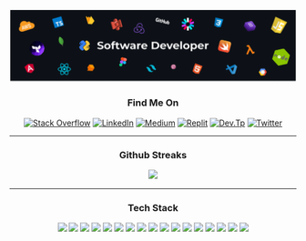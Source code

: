 ![](./cover.png)


<div align="center">
  

  ### Find Me On

  
 [![Stack Overflow](https://img.shields.io/badge/Stack%20Overflow-F58025.svg?style=for-the-badge&logo=Stack-Overflow&logoColor=white)](https://stackoverflow.com/users/7704650/emkarachchi)  [![LinkedIn](https://img.shields.io/badge/LinkedIn-0A66C2.svg?style=for-the-badge&logo=LinkedIn&logoColor=white)](https://www.linkedin.com/in/emkarachchi/)  [![Medium](https://img.shields.io/badge/Medium-000000.svg?style=for-the-badge&logo=Medium&logoColor=white)](https://emkarachchi.medium.com/)  [![Replit](https://img.shields.io/badge/Replit-667881.svg?style=for-the-badge&logo=Replit&logoColor=white)](https://replit.com/@erandakarachchi)  [![Dev.Tp](https://img.shields.io/badge/dev.to-0A0A0A.svg?style=for-the-badge&logo=devdotto&logoColor=white)](https://dev.to/caspergeek)  [![Twitter](https://img.shields.io/badge/Twitter-1DA1F2.svg?style=for-the-badge&logo=Twitter&logoColor=white)](https://twitter.com/erandakarachchi)

<hr>
  
<div align="center">

### Github Streaks
<img src="https://github-readme-streak-stats.herokuapp.com/?user=erandakarachchi&theme=radical&background=2D3436&ring=FFEAA7&fire=FFEAA7&sideNums=FFEAA7&dates=FFEAA7&sideLabels=fff" width="80%"/>

</div>
  
 <hr>
  
 
 ### Tech Stack
![](https://img.shields.io/badge/Amazon%20AWS-232F3E.svg?style=for-the-badge&logo=Amazon-AWS&logoColor=white)
![](https://img.shields.io/badge/JavaScript-F7DF1E.svg?style=for-the-badge&logo=JavaScript&logoColor=black)
![](https://img.shields.io/badge/TypeScript-3178C6.svg?style=for-the-badge&logo=TypeScript&logoColor=white)
![](https://img.shields.io/badge/React-61DAFB.svg?style=for-the-badge&logo=React&logoColor=black)
![](https://img.shields.io/badge/Node.js-339933.svg?style=for-the-badge&logo=nodedotjs&logoColor=white)
![](https://img.shields.io/badge/MongoDB-47A248.svg?style=for-the-badge&logo=MongoDB&logoColor=white)
![](https://img.shields.io/badge/Express-000000.svg?style=for-the-badge&logo=Express&logoColor=white)
![](https://img.shields.io/badge/Serverless-FD5750.svg?style=for-the-badge&logo=Serverless&logoColor=white)
![](https://img.shields.io/badge/Angular-DD0031.svg?style=for-the-badge&logo=Angular&logoColor=white)
![](https://img.shields.io/badge/Android-3DDC84.svg?style=for-the-badge&logo=Android&logoColor=white)
![](https://img.shields.io/badge/Babel-F9DC3E.svg?style=for-the-badge&logo=Babel&logoColor=black)
![](https://img.shields.io/badge/Canva-00C4CC.svg?style=for-the-badge&logo=Canva&logoColor=white)
![](https://img.shields.io/badge/Python-3776AB.svg?style=for-the-badge&logo=Python&logoColor=white)
![](https://img.shields.io/badge/Google%20Colab-F9AB00.svg?style=for-the-badge&logo=Google-Colab&logoColor=white)
![](https://img.shields.io/badge/Dart-0175C2.svg?style=for-the-badge&logo=Dart&logoColor=white)
![](https://img.shields.io/badge/esbuild-FFCF00.svg?style=for-the-badge&logo=esbuild&logoColor=black)
![](https://img.shields.io/badge/Firebase-FFCA28.svg?style=for-the-badge&logo=Firebase&logoColor=black)

</div>
 


